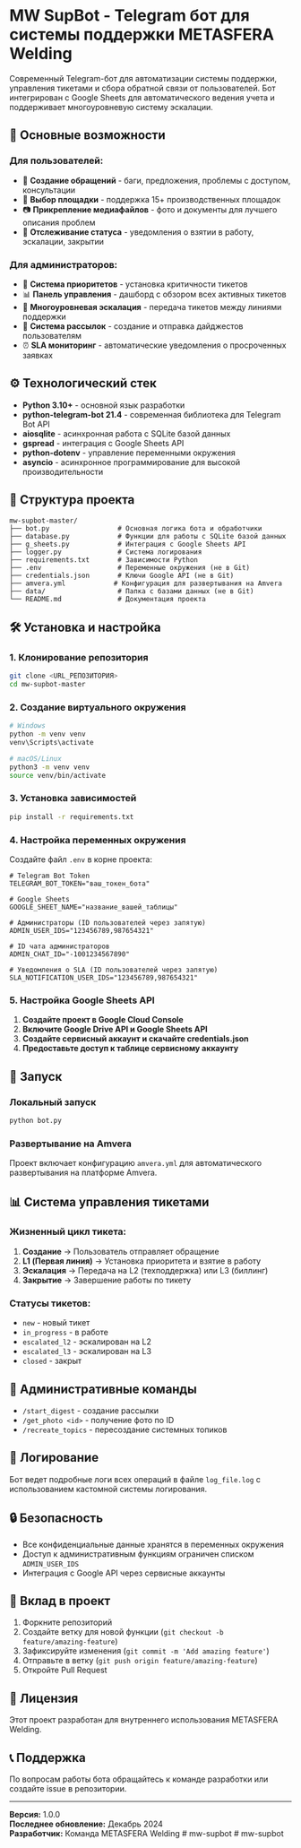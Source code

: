 # MW SupBot - Telegram бот для системы поддержки METASFERA Welding

Современный Telegram-бот для автоматизации системы поддержки, управления тикетами и сбора обратной связи от пользователей. Бот интегрирован с Google Sheets для автоматического ведения учета и поддерживает многоуровневую систему эскалации.

## 🚀 Основные возможности

### Для пользователей:
- 📝 **Создание обращений** - баги, предложения, проблемы с доступом, консультации
- 📍 **Выбор площадки** - поддержка 15+ производственных площадок
- 📷 **Прикрепление медиафайлов** - фото и документы для лучшего описания проблем
- 🔄 **Отслеживание статуса** - уведомления о взятии в работу, эскалации, закрытии

### Для администраторов:
- 🎯 **Система приоритетов** - установка критичности тикетов
- 📊 **Панель управления** - дашборд с обзором всех активных тикетов
- 🔄 **Многоуровневая эскалация** - передача тикетов между линиями поддержки
- 📢 **Система рассылок** - создание и отправка дайджестов пользователям
- ⏰ **SLA мониторинг** - автоматические уведомления о просроченных заявках

## ⚙️ Технологический стек

- **Python 3.10+** - основной язык разработки
- **python-telegram-bot 21.4** - современная библиотека для Telegram Bot API
- **aiosqlite** - асинхронная работа с SQLite базой данных
- **gspread** - интеграция с Google Sheets API
- **python-dotenv** - управление переменными окружения
- **asyncio** - асинхронное программирование для высокой производительности

## 📁 Структура проекта

```
mw-supbot-master/
├── bot.py                 # Основная логика бота и обработчики
├── database.py            # Функции для работы с SQLite базой данных
├── g_sheets.py            # Интеграция с Google Sheets API
├── logger.py              # Система логирования
├── requirements.txt       # Зависимости Python
├── .env                   # Переменные окружения (не в Git)
├── credentials.json       # Ключи Google API (не в Git)
├── amvera.yml            # Конфигурация для развертывания на Amvera
├── data/                  # Папка с базами данных (не в Git)
└── README.md              # Документация проекта
```

## 🛠️ Установка и настройка

### 1. Клонирование репозитория

```bash
git clone <URL_РЕПОЗИТОРИЯ>
cd mw-supbot-master
```

### 2. Создание виртуального окружения

```bash
# Windows
python -m venv venv
venv\Scripts\activate

# macOS/Linux
python3 -m venv venv
source venv/bin/activate
```

### 3. Установка зависимостей

```bash
pip install -r requirements.txt
```

### 4. Настройка переменных окружения

Создайте файл `.env` в корне проекта:

```env
# Telegram Bot Token
TELEGRAM_BOT_TOKEN="ваш_токен_бота"

# Google Sheets
GOOGLE_SHEET_NAME="название_вашей_таблицы"

# Администраторы (ID пользователей через запятую)
ADMIN_USER_IDS="123456789,987654321"

# ID чата администраторов
ADMIN_CHAT_ID="-1001234567890"

# Уведомления о SLA (ID пользователей через запятую)
SLA_NOTIFICATION_USER_IDS="123456789,987654321"
```

### 5. Настройка Google Sheets API

1. **Создайте проект в Google Cloud Console**
2. **Включите Google Drive API и Google Sheets API**
3. **Создайте сервисный аккаунт и скачайте credentials.json**
4. **Предоставьте доступ к таблице сервисному аккаунту**

## 🚀 Запуск

### Локальный запуск

```bash
python bot.py
```

### Развертывание на Amvera

Проект включает конфигурацию `amvera.yml` для автоматического развертывания на платформе Amvera.

## 📊 Система управления тикетами

### Жизненный цикл тикета:

1. **Создание** → Пользователь отправляет обращение
2. **L1 (Первая линия)** → Установка приоритета и взятие в работу
3. **Эскалация** → Передача на L2 (техподдержка) или L3 (биллинг)
4. **Закрытие** → Завершение работы по тикету

### Статусы тикетов:
- `new` - новый тикет
- `in_progress` - в работе
- `escalated_l2` - эскалирован на L2
- `escalated_l3` - эскалирован на L3
- `closed` - закрыт

## 🔧 Административные команды

- `/start_digest` - создание рассылки
- `/get_photo <id>` - получение фото по ID
- `/recreate_topics` - пересоздание системных топиков

## 📝 Логирование

Бот ведет подробные логи всех операций в файле `log_file.log` с использованием кастомной системы логирования.

## 🔒 Безопасность

- Все конфиденциальные данные хранятся в переменных окружения
- Доступ к административным функциям ограничен списком `ADMIN_USER_IDS`
- Интеграция с Google API через сервисные аккаунты

## 🤝 Вклад в проект

1. Форкните репозиторий
2. Создайте ветку для новой функции (`git checkout -b feature/amazing-feature`)
3. Зафиксируйте изменения (`git commit -m 'Add amazing feature'`)
4. Отправьте в ветку (`git push origin feature/amazing-feature`)
5. Откройте Pull Request

## 📄 Лицензия

Этот проект разработан для внутреннего использования METASFERA Welding.

## 📞 Поддержка

По вопросам работы бота обращайтесь к команде разработки или создайте issue в репозитории.

---

**Версия:** 1.0.0  
**Последнее обновление:** Декабрь 2024  
**Разработчик:** Команда METASFERA Welding
#   m w - s u p b o t 
 
 #   m w - s u p b o t  
 
